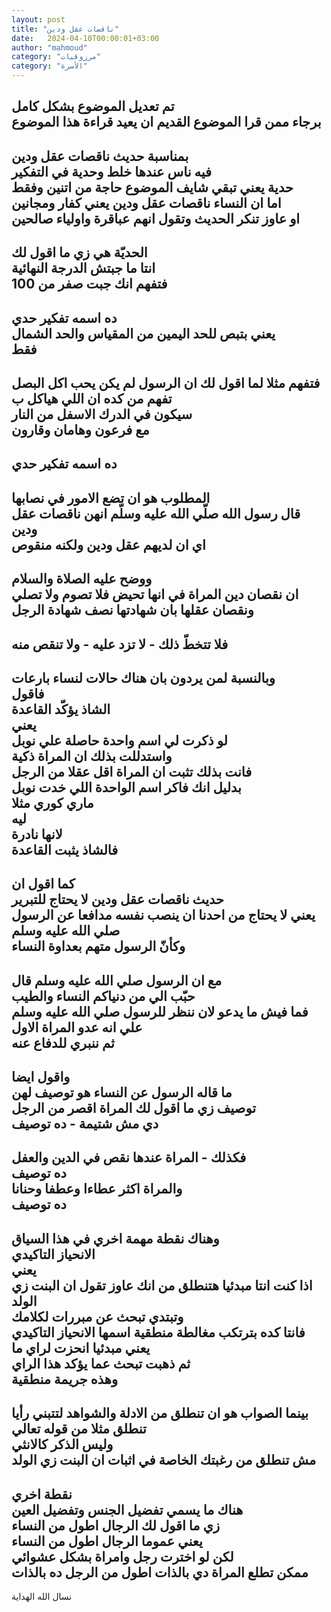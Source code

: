 ```yaml
---
layout: post
title: "ناقصات عقل ودين"
date:   2024-04-10T00:00:01+03:00
author: "mahmoud"
category: "مرزوقيات"
category: "الأسرة"
---
```



تم تعديل الموضوع بشكل كامل  
برجاء ممن قرا الموضوع القديم ان يعيد قراءة هذا
الموضوع  
-  
بمناسبة حديث ناقصات عقل ودين  
فيه ناس عندها خلط وحدية في التفكير  
حدية يعني تبقي شايف الموضوع حاجة من اتنين وفقط  
اما ان النساء ناقصات عقل ودين يعني كفار ومجانين  
او عاوز تنكر الحديث وتقول انهم عباقرة واولياء
صالحين  
-  
الحديّة هي زي ما اقول لك  
انتا ما جبتش الدرجة النهائية  
فتفهم انك جبت صفر من 100  
-  
ده اسمه تفكير حدي  
يعني بتبص للحد اليمين من المقياس والحد الشمال  
فقط  
-  
فتفهم مثلا لما اقول لك ان الرسول لم يكن يحب اكل
البصل  
تفهم من كده ان اللي هياكل ب  
سيكون في الدرك الاسفل من النار  
مع فرعون وهامان وقارون  
-  
ده اسمه تفكير حدي  
-  
المطلوب هو ان تضع الامور في نصابها  
قال رسول الله صلّي الله عليه وسلّم انهن ناقصات عقل
ودين  
اي ان لديهم عقل ودين ولكنه منقوص  
-  
ووضح عليه الصلاة والسلام  
ان نقصان دين المراة في انها تحيض فلا تصوم ولا
تصلي  
ونقصان عقلها بان شهادتها نصف شهادة الرجل  
-  
فلا تتخطّ ذلك - لا تزد عليه - ولا تنقص منه  
-  
وبالنسبة لمن يردون بان هناك حالات لنساء بارعات  
فاقول  
الشاذ يؤكّد القاعدة  
يعني  
لو ذكرت لي اسم واحدة حاصلة علي نوبل  
واستدللت بذلك ان المراة ذكية  
فانت بذلك تثبت ان المراة اقل عقلا من الرجل  
بدليل انك فاكر اسم الواحدة اللي خدت نوبل  
ماري كوري مثلا  
ليه  
لانها نادرة  
فالشاذ يثبت القاعدة  
-  
كما اقول ان  
حديث ناقصات عقل ودين لا يحتاج للتبرير  
يعني لا يحتاج من احدنا ان ينصب نفسه مدافعا عن
الرسول  
صلي الله عليه وسلم  
وكأنّ الرسول متهم بعداوة النساء  
-  
مع ان الرسول صلي الله عليه وسلم قال  
حبّب الي من دنياكم النساء والطيب  
فما فيش ما يدعو لان ننظر للرسول صلي الله عليه
وسلم  
علي انه عدو المراة الاول  
ثم ننبري للدفاع عنه  
-  
واقول ايضا  
ما قاله الرسول عن النساء هو توصيف لهن  
توصيف زي ما اقول لك المراة اقصر من الرجل  
دي مش شتيمة - ده توصيف  
-  
فكذلك - المراة عندها نقص في الدين والعفل  
ده توصيف  
والمراة اكثر عطاءا وعطفا وحنانا  
ده توصيف  
-  
وهناك نقطة مهمة اخري في هذا السياق  
الانحياز التاكيدي  
يعني  
اذا كنت انتا مبدئيا هتنطلق من انك عاوز تقول ان البنت زي
الولد  
وتبتدي تبحث عن مبررات لكلامك  
فانتا كده بترتكب مغالطة منطقية اسمها الانحياز
التاكيدي  
يعني مبدئيا انحزت لراي ما  
ثم ذهبت تبحث عما يؤكد هذا الراي  
وهذه جريمة منطقية  
-  
بينما الصواب هو ان تنطلق من الادلة والشواهد لتتبني
رأيا  
تنطلق مثلا من قوله تعالي  
وليس الذكر كالانثي  
مش تنطلق من رغبتك الخاصة في اثبات ان البنت زي
الولد  
-  
نقطة اخري  
هناك ما يسمي تفضيل الجنس وتفضيل العين  
زي ما اقول لك الرجال اطول من النساء  
يعني عموما الرجال اطول من النساء  
لكن لو اخترت رجل وامراة بشكل عشوائي  
ممكن تطلع المراة دي بالذات اطول من الرجل ده
بالذات  
-  
نسال الله الهداية

